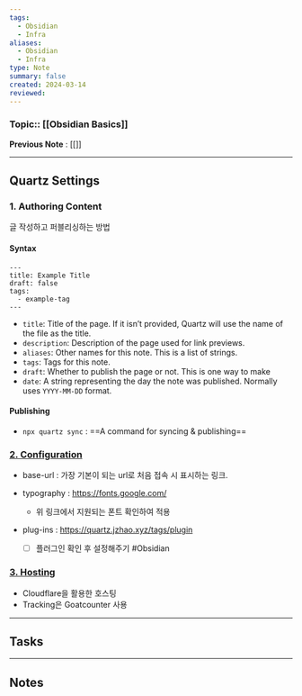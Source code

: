 ```yaml
---
tags:
  - Obsidian
  - Infra
aliases:
  - Obsidian
  - Infra
type: Note
summary: false
created: 2024-03-14
reviewed:
---
```

### Topic:: [[Obsidian Basics]]
**Previous Note** : [[]]

- - -
## Quartz Settings 

### 1. Authoring Content
글 작성하고 퍼블리싱하는 방법

#### Syntax
```
--- 
title: Example Title
draft: false
tags:
  - example-tag
---
 ```

- `title`: Title of the page. If it isn’t provided, Quartz will use the name of the file as the title.
- `description`: Description of the page used for link previews.
- `aliases`: Other names for this note. This is a list of strings.
- `tags`: Tags for this note.
- `draft`: Whether to publish the page or not. This is one way to make 
- `date`: A string representing the day the note was published. Normally uses `YYYY-MM-DD` format.

#### Publishing
- `npx quartz sync` : ==A command for syncing & publishing==  

### [2. Configuration](https://quartz.jzhao.xyz/configuration)
- base-url : 가장 기본이 되는 url로 처음 접속 시 표시하는 링크.
  
- typography : https://fonts.google.com/
	- 위 링크에서 지원되는 폰트 확인하여 적용 
	  
- plug-ins : https://quartz.jzhao.xyz/tags/plugin
	- [ ] 플러그인 확인 후 설정해주기 #Obsidian

### [3. Hosting](https://quartz.jzhao.xyz/hosting)
- Cloudflare을 활용한 호스팅
- Tracking은 Goatcounter 사용

- - -
## Tasks


- - -
## Notes

